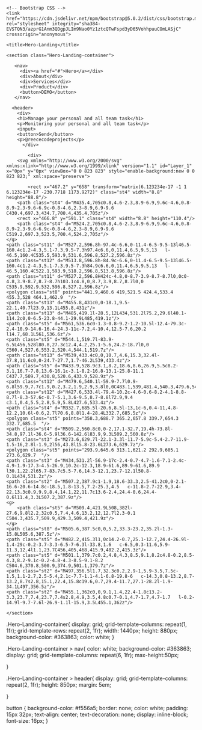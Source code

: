 <!doctype html>
<html lang="en">
  <head>
    <!-- Required meta tags -->
    <meta charset="utf-8">
    <meta name="viewport" content="width=device-width, initial-scale=1">

    <!-- Bootstrap CSS -->
    <link href="https://cdn.jsdelivr.net/npm/bootstrap@5.0.2/dist/css/bootstrap.min.css" rel="stylesheet" integrity="sha384-EVSTQN3/azprG1Anm3QDgpJLIm9Nao0Yz1ztcQTwFspd3yD65VohhpuuCOmLASjC" crossorigin="anonymous">

    <title>Hero-Landing</title>
  </head>
  <body>
   
    <section class="Hero-Landing-container">
      
       <nav>
         <div><a href="#">Hero</a></div>
         <div>About</div>
         <div>Services</div>
         <div>Product</div>
         <button>DEMO</button>
       </nav>
      
      <header>
        <div>
        <h1>Manage your personal and all team task</h1>
        <p>Monitoring your personal and all team task</p> 
        <input>
        <button>Send</button>
        <p>@reececodeprojects</p>
          </div>
            
            <div>
        <svg xmlns="http://www.w3.org/2000/svg" xmlns:xlink="http://www.w3.org/1999/xlink" version="1.1" id="Layer_1" x="0px" y="0px" viewBox="0 0 823 823" style="enable-background:new 0 0 823 823;" xml:space="preserve">
<style type="text/css">
	.st0{fill:#CCE9FF;}
	.st1{fill:#DBA17B;}
	.st2{fill:#FFBE55;}
	.st3{fill:#0E538C;}
	.st4{fill:#0B4870;}
	.st5{fill:#FFE3CA;}
	.st6{fill:#C68C6B;}
	.st7{fill:#FF957E;}
	.st8{fill:#FCD2B1;}
	.st9{fill:#FFD584;}
	.st10{fill:none;stroke:#FFECD3;stroke-width:0.1;stroke-miterlimit:10;}
	.st11{fill:#D3D3D3;}
	.st12{fill:#F2F2F2;}
	.st13{fill:#2A94F4;}
</style>
<g>
	<path class="st0" d="M262.8,89.9c87.1-57.4,209.5-45.7,286.5,39.5c42.1,46.6,59.2,110.7,102.9,156.3   c49.2,51.3,108,101.2,130.3,171.2c23.7,74.4,2.9,159.7-50.1,216.6c-64.5,69.2-159.3,48.4-248.9,47.3   c-366.9-4.6-639.6-249.5-292.6-551.4C219.9,144,234,108.8,262.8,89.9z"/>
	<path class="st1" d="M716.6,310.8c-1.9,0.6-11.9,8-11.9,8l-11.8,7.6l-0.5-4.3c0,0-4.8-9.6-10.7-9.2c0,0,7.1,8.7,8,14.5   c0.9,5.8,1.3,9.8,1.3,9.8h0l-7.8,7.7l13,16.7l30.5-22.8C726.7,338.8,718.5,310.2,716.6,310.8z"/>
	<polygon class="st2" points="722.7,310.8 717.4,353.3 696.2,353.8 691.1,310.8  "/>
	<polyline class="st3" points="727.3,311.4 687.3,311.4 687.3,307.2 691.1,307.2 691.1,300.6 723.6,305.4 723.7,307.8 727.3,307.8    727.3,311.9  "/>
	<path class="st1" d="M724.6,339.6c7.4,0.7-1.9-19.6-1.9-19.6s-20-1.4-20.2-0.3c-0.2,1.1-0.1,2.9,1.5,3.3c1.6,0.4,14.1,2.1,14.1,2.1   s-13,0.6-12.8,2c0.4,2.1,1.9,2.3,5.8,2.9c3.3,0.5,10.5,0.7,10.5,0.7s-13.7,0.3-13.4,1.2c0.3,0.9-0.6,3.7,4.1,3   C723,333.5,724.6,339.6,724.6,339.6z"/>
	<path class="st4" d="M634.6,421.3c0,0,20.3,143.5,10.9,174c-9.4,30.5-13.1,58-13.1,58l-47.2-13.8c0,0,15.6-71.8,18-85.6   c2.3-13.8-21.8-125.9-21.8-125.9L634.6,421.3z"/>
	<path class="st4" d="M612.3,431.6l-22.3,230.7h-45.1c0,0,14.6-244.2,12-246.3C554.3,414.1,612.3,431.6,612.3,431.6z"/>
	<path class="st4" d="M630.1,291c0,0,4.8,77.4,15.1,74.6c10.4-2.7,38.2-22.9,38.2-22.9l16.9,18.6c0,0-51.5,57.3-72.7,33.9   C606.5,371.7,630.1,291,630.1,291z"/>
	<path class="st4" d="M616.2,700.9l3.1-15.6l-32.9-13.2l-5.2,23.2l1.8,0.3c7.4,3.4,43.3,20,48.9,20.5   C638.1,716.7,616.2,700.9,616.2,700.9z"/>
	<g>
		<path class="st5" d="M538,473.8l3.6,5.2c0,0,1.7,3.5,5.9,8.8c1.1,1.4,2.4,2.6,3.9,3.5c1.8,1.1,4.3,2.5,5.9,2.9    c2,0.4,2.4,3,0.7,3.8c-1.7,0.7-7.1-0.3-12.3-4.3c-5.2-3.9-2.8,6-1.9,9.7c0.8,3.6,2.8,15,1.9,16.2c-1.3,1.7-3.4,0.5-4.1-3.1    c-0.7-3.7-3.7-14.5-5.6-13.9c-1.9,0.5,2.5,19,2.5,19s1.6,3.8-0.6,4.5c-3.9,1.2-7.2-18.8-7.4-20.7c-0.2-1.3-2.3-0.8-2,0.6    c0.3,1.5,4.8,18.3,0.9,19.6c-3.1,1-2.8-16.4-5.7-19.4c-2.9-3,1.2,13.2-1.8,14c-1.1,0.3-2,0.4-3-9.3c-1-9.9,0.6-37,0.6-37l18.8,0.2    "/>
	</g>
	<path class="st1" d="M603.3,265c-0.4-3.1,1.2-16,1.2-16s11.8-0.9,12.9-12.5c1.1-11.7,1.2-38.7,1.2-38.7l-21.1-11.2l-24.2,17.1   l-5.5,12.8L575,247l0,15.3L603.3,265z"/>
	<path class="st6" d="M604.5,249c0,0-7.9-0.2-15.3-5.7c0,0,3.2,8.7,15,8.6L604.5,249z"/>
	<path class="st3" d="M568.2,229.3c3.2,7.1,5.1,17.5,5.1,17.5c1.7,3.2,2.3-7,2.3-7s1.5-9.8,0.1-13.6c0,0-6,1.9-7.3-8.8   c-0.7-5.3,7.3-7.8,9.5-1.4l5,0.5c0,0,0.4-20,11.9-16.3c0,0,8.3,5.1,13.3,2c5-3.1,4.6-4.2,4.6-4.2s2.4,5.3,8.8,1.8   c6.4-3.5,7.2-9.6,5-12.5c-1.3-1.7-2.5-3.6-4.6-4c-2.1-0.4-4.4,0.5-5.7,2.1c1.6-2.3,0.5-5.7-1.9-7.3c-2.3-1.5-5.4-1.4-8-0.4   c-2.6,1-4.8,2.8-6.9,4.6c-1.5-4.2-6-7.2-10.4-6.8c-4.5,0.4-8.4,4-9.2,8.4c-2.4-3-7-3.7-10.5-2s-5.7,5.3-6.4,9.1   c-0.7,3.8,0.1,7.7,1.6,11.3c-2.7-1.5-6.4-0.4-8.2,2.1c-1.8,2.5-1.8,6-0.5,8.8s3.8,4.9,6.5,6.3c-2,1.6-2.7,4.8-1.4,7.1   c1.3,2.3,4.3,3.5,6.7,2.6"/>
	<path class="st2" d="M527.8,295.7c0,0,8.1-37.3,47.2-33.4c35.8,3.6,35.8,3.6,35.8,3.6s24.6,10.4,21.1,39.7   c-3.4,29.3-5.1,56.1-4.2,61.2c0.9,5.2,9.5,51.3,6.9,54.5c-25.8,31.4-91.7-18.7-91.7-18.7L527.8,295.7z"/>
	<path class="st3" d="M575,262.3l-9.1,217.9l-27.1-14.7l2.8-193.3C541.6,272.2,548.9,259.7,575,262.3z"/>
	<path class="st3" d="M518.5,477.7l9.3-182.1c2.9-11.2,9.1-19.8,17.1-27v211.5L518.5,477.7z"/>
	<path class="st3" d="M603.3,265c0,0,24.4,12.1,23.3,53c-1.2,40.9,14.7,156.5,14.7,156.5l20.4-4.1c0,0-23.6-109.6-24.6-128.8   c-1-19.6,0.7-47.3-12.5-66.4C615.1,261.5,603.3,265,603.3,265z"/>
	<path class="st4" d="M575,262.3c0,0-8,18-7.2,24.5c0.8,6.6,3.6,20.4,3.6,20.4s-5.9,3.6-5.4,6.7c0.4,3.1,5.1,52.1,5.1,52.1   L575,262.3z"/>
	<g>
		<path class="st4" d="M544.9,480.2c2.5-44,1.9-129.4,4.4-173.5"/>
	</g>
	<path class="st1" d="M616.4,684.2c-0.4-0.2,8.3-33.1,8.3-33.1l-28.9-8.4l-6.1,30.8L616.4,684.2z"/>
	<rect x="549.8" y="662.4" class="st1" width="32.9" height="25.8"/>
	<path class="st4" d="M585.9,702.2l-3-15.6h-35.5l3.7,23l1.9,0.1c8.1,0.4,47.6,2.5,53,0.9C612.2,708.7,585.9,702.2,585.9,702.2z"/>
	<g>
		<path class="st3" d="M307.9,196c2.8,9.4,5.6,18.8,8.4,28.2c0.4,1.3,0.8,2.6,0.7,3.9c-0.1,4-3.8,7.1-7.7,7.8    c-3.9,0.7-7.9-0.3-11.7-1.4c-1,4-5.8,5.7-9.9,6.5c-18.2,3.4-37.5,1-54.3-6.8c7.2-10.4,13.1-21.6,17.5-33.5    c14.3,0.6,28.6,1.3,42.9,1.9c2.5,0.1,5.1,0.2,7.5-0.6c2.4-0.9,4.5-2.9,4.7-5.4"/>
	</g>
	<path class="st7" d="M141.9,319.7l-4.2-4.9c0,0-3-2.5-7.3-8.1c-1.1-1.4-1.9-3.1-2.5-4.8c-0.7-2.1-1.5-4.9-1.4-6.6   c0.1-2.1-2.4-3.1-3.6-1.6c-1.2,1.5-1.4,7.2,1.2,13.3c2.6,6.1-6.7,1.3-10.1-0.5c-3.4-1.7-14.2-6.5-15.6-5.9c-2,0.9-1.4,3.2,2.1,4.9   c3.5,1.7,13.4,7.3,12.5,9c-1,1.7-18.2-7.2-18.2-7.2s-3.4-2.5-4.6-0.5c-2.2,3.6,16.9,11.8,18.7,12.5c1.3,0.5,0.3,2.5-1.1,1.8   c-1.4-0.6-17-9.3-19.3-5.7c-1.7,2.8,15.6,6.9,17.8,10.5c2.2,3.6-12.8-4.4-14.4-1.7c-0.6,1-0.9,1.9,8.5,5.2   c9.5,3.4,36.9,8.6,36.9,8.6l4.4-18.8"/>
	<path class="st8" d="M219.2,275.3c0,0-15.6,45.1-20.4,45.5c-32.9,3-68.7-11.2-68.7-11.2l-9,25.4c0,0,93.2,41.7,113.2,1.5   c21.3-42.6,20.2-49.3,20.2-49.3L219.2,275.3z"/>
	<path class="st4" d="M221.3,530.3C238,607,347.8,678.3,347.8,678.3l18.7-22.9c0,0-88.3-78.7-92-113.7c-3.8-35,25.5-89.9,25.5-89.9   l-30.4-12.9L221.3,530.3z"/>
	<path class="st5" d="M258.4,251c0.5-3.2-0.7-16.4-0.7-16.4s-12.1-1.3-12.8-13.3c-0.7-12,0-39.6,0-39.6l22-10.8l24.2,18.3l-3.7,59.9   L258.4,251z"/>
	<path class="st3" d="M289.4,198.6c0,0-19.8-1.9-23.2-19.8l-21.4,19.8c0,0-6.5-13.3,5.4-25.6c11.9-12.3,20-9.8,24.7-9.8   c4.3,0,26.3,4.7,32.8,29.6c0.5,1.8,0.9,6.3,1.2,8.3L289.4,198.6z"/>
	<path class="st8" d="M257.8,234.7c0,0,8.1,0.1,15.9-5.4c0,0-3.6,8.8-15.6,8.3L257.8,234.7z"/>
	<path class="st2" d="M232.9,386.1c0,4.3,1.5,10.2,1.5,10.2l85,24.5c0,0,6.1-38.4-9.4-59.8c-7.1-9.8-5.5-23.6-2.6-35.4l10-40.3   L304,247.4l-53.5,3.6c0,0-31-3.1-41.8,37.9l19.9,29.9l0.2,11.3L232.9,386.1z"/>
	<path class="st3" d="M315.8,371.1c0.9,0,16.3,34.5,2.4,55c-1.3,1.9-4.5,6.6-8.8,13.3c-20.6,31.6-67.6,105.9-69.2,116.8   c-1.9,13.2-39.9,151.7-39.9,151.7l-28.3-4.5l23.1-157.1l37.8-160.2L315.8,371.1z"/>
	<path class="st3" d="M266.7,177.4c0,0-4.4,8.5-2.5,14.9l-19.2,5C245,197.2,240.6,172.9,266.7,177.4z"/>
	<path class="st3" d="M307.9,199.3c0,0,2.2,27.6-19.1,32.5l1.4-33.3L307.9,199.3z"/>
	<polygon class="st2" points="220.7,327.9 173,348 94.9,349.7 56.9,285.2 137.2,279.8 172,342.2 220.4,323.4  "/>
	<path class="st9" d="M304,247.4"/>
	<polygon class="st2" points="212.1,280.5 198.7,313.2 228.7,328.1 231.5,299.5  "/>
	<polygon class="st5" points="269.9,245 259,249.7 261.2,271.7 275,247  "/>
	<g>
		<path class="st10" d="M223.6,315.6"/>
	</g>
	<g>
		<path class="st3" d="M169.4,703.4c0,0-24.9,6.6-18.7,8.5c6.2,1.9,49.3-2.8,49.3-2.8l1.4-4.9L169.4,703.4z"/>
		<polygon class="st3" points="200,709.1 208.8,685.4 170.6,685.4 169.4,703.4   "/>
	</g>
	<g>
		<path class="st4" d="M348.1,679.9c0,0-6.3,25-1.6,20.5c4.6-4.5,21.6-44.4,21.6-44.4l-3.6-3.6L348.1,679.9z"/>
		<polygon class="st4" points="368,656 351.5,636.8 333,670.1 348.1,679.9   "/>
	</g>
	<path class="st5" d="M292.5,213.7c-0.1-2-0.1-4.1,0.6-5.9c0.7-1.9,2.3-3.5,4.3-3.7c2.3-0.2,4.5,1.7,4.9,3.9c0.4,2.3-1,4.6-3,5.8   c-2,1.1-4.5,1.1-6.7,0.2"/>
	<path class="st3" d="M278.9,387.7c0,0-1.1-110.7,2.8-119.1c0,0,4.1-20.8,20-21.2l-7.1,0.6c0,0-14.4-1-18.6,27.3   c-4.1,28.3-3.9,113.3-3.9,113.3L278.9,387.7z"/>
	<path class="st3" d="M248.1,391.6c0,0-4.3-127.2-0.9-140.6h-4.3c0,0-3.8,10.9-3.1,41.4c0.5,18.3,0,99.2,0,99.2H248.1z"/>
	<path class="st5" d="M197.4,335.2c0,0-20.8,13.2-25.4,13.1c-4.5-0.1-17.6-0.4-16.2,1.4c1.4,1.8,16.2,4.3,16.2,4.3L197.4,335.2z"/>
	<path class="st5" d="M198.9,363c0,0,98.5,26.5,112-16.3c14.3-45.4,14.5-33.6,14.5-33.6l-30.9-29.8c0,0-16.6,52.4-21.3,53.6   c-25.9,6.6-55.3,2.4-65.7,0.5c-1.2-1-2.5-2.1-4.1-3.6c-1.3-1.2-2.4-2.7-3.2-4.3c-1-2-2.2-4.6-2.4-6.3c-0.3-2.1-2.9-2.7-3.8-1.1   c-0.9,1.6-0.3,7.3,3.3,12.9c0,0-23.5,15.1-25.4,18.7L198.9,363z"/>
	<path class="st2" d="M304,247.4c0,0,22.5,4.3,23.4,39.7c0.9,35.4-13.4,62.5-13.4,62.5l-38.2-19.9L304,247.4"/>
	<path class="st11" d="M500.2,596.8H397c-4.8,0-8.7-3.9-8.7-8.7l0,0c0-4.8,3.9-8.7,8.7-8.7h103.1c4.8,0,8.7,3.9,8.7,8.7l0,0   C508.9,592.9,505,596.8,500.2,596.8z"/>
	<g>
		
			<rect x="467.2" y="658" transform="matrix(6.123234e-17 -1 1 6.123234e-17 -230.7718 1173.9272)" class="st4" width="8.8" height="88.8"/>
		<path class="st4" d="M435.4,705c0.8,4.6-2.3,8.9-6.9,9.6c-4.6,0.8-8.9-2.3-9.6-6.9c-0.8-4.6,2.3-8.9,6.9-9.6    C430.4,697.3,434.7,700.4,435.4,705z"/>
		<rect x="466.8" y="591.1" class="st4" width="8.8" height="110.4"/>
		<path class="st4" d="M524.2,705c0.8,4.6-2.3,8.9-6.9,9.6c-4.6,0.8-8.9-2.3-9.6-6.9c-0.8-4.6,2.3-8.9,6.9-9.6    C519.2,697.3,523.5,700.4,524.2,705z"/>
	</g>
	<path class="st11" d="M527.2,596.8h-97.4c-6.6,0-11.4-6.5-9.5-13l46.5-160.4c1.2-4.3,5.1-7.3,9.5-7.3h97.4c6.6,0,11.4,6.5,9.5,13   l-46.5,160.4C535.5,593.9,531.6,596.8,527.2,596.8z"/>
	<path class="st12" d="M513.8,596.8h-84.9c-6.6,0-11.4-6.5-9.5-13l46.5-160.4c1.2-4.3,5.1-7.3,9.5-7.3h84.9c6.6,0,11.4,6.5,9.5,13   l-46.5,160.4C522.1,593.9,518.2,596.8,513.8,596.8z"/>
	<path class="st11" d="M527.2,596.8H424c-4.8,0-8.7-3.9-8.7-8.7l0,0c0-4.8,3.9-8.7,8.7-8.7h103.1c4.8,0,8.7,3.9,8.7,8.7l0,0   C535.9,592.9,532,596.8,527.2,596.8z"/>
	<polygon class="st8" points="441.9,460.6 419,521.5 424.4,533.4 455.3,528 464.1,462.9  "/>
	<path class="st13" d="M455.8,431c0,0-18.1,9.5-22.1,40.7l23.9,13.1L455.8,431z"/>
	<path class="st13" d="M485,419.1l-28.5,12L434,531.2l75.2,29.6l40.1-114.2c0,0-6.5-23.8-44.1-29.9L485,419.1z"/>
	<path class="st5" d="M561,536.6c0-1.3-0.8-9.2-1.2-10.5l-12.4-79.3c-2.4-10.9-14.6-16.4-24.3-11c-7.2,4-10.4,12.5-7.6,20.2   l14.7,68.1L561,536.6z"/>
	<path class="st5" d="M544.1,519.7l-83.9-6.5L456,528l80.8,27.3c12.4,4.2,25.1-5.6,24.2-18.7l0,0   C560.4,527.6,553.2,520.4,544.1,519.7z"/>
	<path class="st13" d="M539,433.4c0,0,10.7,4.6,15.3,32.4l-37.8,11.6c0,0-24.7-27.7,1.7-46.2L539,433.4z"/>
	<path class="st5" d="M433.9,528.9c3.1,8.2,18.6,8.6,26.9,5.5c8.2-3.1,16.7-7.8,13.6-16.1c-3.1-8.2-16.8-13.1-25.8-11.1   C437.7,509.7,430.8,520.6,433.9,528.9z"/>
	<path class="st12" d="M479.6,540.1l-59.9-7.7l0.9-6.8l59.9,7.7c1.9,0.2,3.2,1.9,2.9,3.8l0,0C483.1,539,481.4,540.3,479.6,540.1z"/>
	<path class="st12" d="M427.6,533.4l-79.4-10.2c-4.6-0.6-8.2-4.1-8.8-8.7l-8.3-57.6c-0.7-5.1,3.6-9.5,8.7-8.8l72.9,9.4   c3.1,0.4,5.5,2.8,5.9,5.8L427.6,533.4z"/>
	<path class="st4" d="M332.7,685.5l-20.6,8.5l-13,1c-6,0.4-11,4.8-12.2,10.6l-0.6,2.7l70.6,8.8l1.4-28.4L332.7,685.5z"/>
	<polygon class="st5" points="358.3,688.7 365.2,657.8 339.7,654.3 332.7,685.5  "/>
	<path class="st4" d="M509.2,560.8c0,0-2,17.1-32.7,19.4h-73.8l-34.8,97.1l-36.6-5.9l36.6-142.6l83.9,9.3L509.2,560.8z"/>
	<path class="st3" d="M273.6,629.7l-22.1-3.3l-11.7-5.9c-5.4-2.7-11.9-1.5-16,2.8l-1.9,2l56,43.8l15.8-23.6L273.6,629.7z"/>
	<polygon class="st5" points="293.9,645.6 313.1,621.2 292.9,605.1 273.6,629.7  "/>
	<path class="st3" d="M434,531.2l-56.9-17c-2.4-0.7-4.7-1.6-7.1-2.4c-4.9-1.9-17.3-4.5-26.9,10.2c-12.3,18.9-61.6,89.9-61.6,89.9   l30.1,22.2l65.7-83.7c5.5-7.6,14.3-12.1,23.7-12.1l50.8-0.1L434,531.2z"/>
	<path class="st2" d="M507.2,387.9c1-1.9,18.6-33.3,2.5-41.2c0,0-2.1-16.6-20.6-14.8c-18.5,1.8-13.5,7.2-25.3,4.5   c-11.8-2.7-22.9,3.4-22,13.3c0.9,9.9,8.4,14.1,22,11.7c13.6-2.4,24.4-0.6,24.4-0.6l11.4,3.3L507.2,387.9z"/>
	<g>
		<path class="st5" d="M509.4,421.9L508,382l-27.6,9.8l2.2,32c0.5,7.4,4.6,13.2,12,12.7l2.3-0.1    C504.3,435.7,509.9,429.3,509.4,421.9z"/>
	</g>
	<path class="st8" d="M505.6,387.5c0,0,5.2,33.3-23.2,35.2l-1.3-15.8L505.6,387.5z"/>
	<path class="st5" d="M482.2,415.3l1,0c14.2-0.7,25.1-12.7,24.4-26.9l-1.4-29c-0.2-3.7-3.3-6.5-7-6.3l-33.8,1.6   c-6.5,0.3-11.6,5.9-11.3,12.4l1.1,23.7C456,405,468,415.9,482.2,415.3z"/>
	<path class="st5" d="M501.1,379.7c0.2,4.8,4.3,8.5,9.1,8.2c4.8-0.2,8.5-4.3,8.2-9.1c-0.2-4.8-4.3-8.5-9.1-8.2   C504.6,370.8,500.9,374.9,501.1,379.7z"/>
	<path class="st2" d="M497,356.5l1.7,32.3c0.2,2.9-1,5.9-3.5,7.5c-1.5,1.1-2.7,2.5-5.4,2.1c-7.7-1.1-4.1-6.8-19.8-6   c-14.3,0.8-13.2,8.7-13.2,8.7s2.8,15.1,22.4,15.8c19.6,0.7,29.4-11.7,27.1-28.2l-1.9-34.1L497,356.5z"/>
	<path class="st2" d="M455.1,362c0,0,9.1,1.4,22.4-1.8c13.2-3.3,23.7,7.4,23.7,7.4s2.8,4.9,3.5,4.8c0.7-0.1,4.7-1.7,4.7-1.7   l-0.2-14.9l-9.7-7.6l-26.9-1.1l-15.9,3.5L455.1,362z"/>
</g>
</svg>
            </div>
       </header>
        
    </section>
 
  </body>
</html>


.Hero-Landing-container{
  display: grid;
  grid-template-columns: repeat(1, 1fr);
  grid-template-rows: repeat(2, 1fr);
  width: 1440px;
  height: 880px;
  background-color: #363863;
  color: white;
}


.Hero-Landing-container > nav{
  color: white;
  background-color: #363863;
    display: grid;
  grid-template-columns: repeat(6, 1fr);
  max-height:50px;
  
}

.Hero-Landing-container > header{
   display: grid;
  grid-template-columns: repeat(2, 1fr);
  height: 850px;
  margin: 5em;
  
}

button {
  background-color: #f556a5;
  border: none;
  color: white;
  padding: 15px 32px;
  text-align: center;
  text-decoration: none;
  display: inline-block;
  font-size: 16px;
} 


